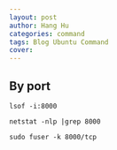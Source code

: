 ```yaml
---
layout: post
author: Hang Hu
categories: command
tags: Blog Ubuntu Command 
cover: 
---
```


## By port

```
lsof -i:8000

netstat -nlp |grep 8000

sudo fuser -k 8000/tcp
```
